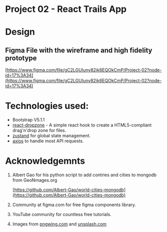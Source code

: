 # Project 02 - React Trails App

# Design

## Figma File with the wireframe and high fidelity prototype

[https://www.figma.com/file/gC2LGUIuny82ik6EQOkCmP/Project-02?node-id=17%3A34](https://www.figma.com/file/gC2LGUIuny82ik6EQOkCmP/Project-02?node-id=17%3A34)

# Technologies used:

- Bootstrap V5.1.1
- [react-dropzone](https://github.com/react-dropzone/react-dropzone) - A simple react hook to create a HTML5-compliant drag'n'drop zone for files.
- [zustand](https://github.com/pmndrs/zustand/) for global state management.
- [axios](https://github.com/axios/axios) to handle most API requests.

# Acknowledgemnts

1. Albert Gao for his python script to add contries and cities to mongodb from GeoNmages.org

   [https://github.com/Albert-Gao/world-cities-mongodb](https://github.com/Albert-Gao/world-cities-mongodb)

2. Community at figma.com for free figma components library.
3. YouTube community for countless free tutorials.
4. Images from [pngwing.com](https://www.pngwing.com) and [unsplash.com](https://unsplash.com/)
